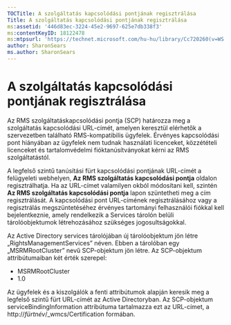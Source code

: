 ```yaml
---
TOCTitle: A szolgáltatás kapcsolódási pontjának regisztrálása
Title: A szolgáltatás kapcsolódási pontjának regisztrálása
ms:assetid: '446d83ec-3224-45e2-9697-625e7db338f3'
ms:contentKeyID: 18122478
ms:mtpsurl: 'https://technet.microsoft.com/hu-hu/library/Cc720260(v=WS.10)'
author: SharonSears
ms.author: SharonSears
---
```


A szolgáltatás kapcsolódási pontjának regisztrálása
===================================================

Az RMS szolgáltatáskapcsolódási pontja (SCP) határozza meg a szolgáltatás kapcsolódási URL-címét, amelyen keresztül elérhetők a szervezetben található RMS-kompatibilis ügyfelek. Érvényes kapcsolódási pont hiányában az ügyfelek nem tudnak használati licenceket, közzétételi licenceket és tartalomvédelmi fióktanúsítványokat kérni az RMS szolgáltatástól.

A legfelső szintű tanúsítási fürt kapcsolódási pontjának URL-címét a felügyeleti webhelyen, **Az RMS szolgáltatás kapcsolódási pontja** oldalon regisztrálhatja. Ha az URL-címet valamilyen okból módosítani kell, szintén **Az RMS szolgáltatás kapcsolódási pontja** lapon szüntetheti meg a cím regisztrálását. A kapcsolódási pont URL-címének regisztrálásához vagy a regisztrálás megszüntetéséhez érvényes tartományi felhasználói fiókkal kell bejelentkeznie, amely rendelkezik a Services tárolón belüli tárolóobjektumok létrehozásához szükséges jogosultságokkal.

Az Active Directory services tárolójában új tárolóobjektum jön létre „RightsManagementServices” néven. Ebben a tárolóban egy „MSRMRootCluster” nevű SCP-objektum jön létre. Az SCP-objektum attribútumaiban két érték szerepel:

-   MSRMRootCluster
-   1.0

Az ügyfelek és a kiszolgálók a fenti attribútumok alapján keresik meg a legfelső szintű fürt URL-címét az Active Directoryban. Az SCP-objektum serviceBindingInformation attribútuma tartalmazza ezt az URL-címet, a http://*fürtnév*/\_wmcs/Certification formában.
